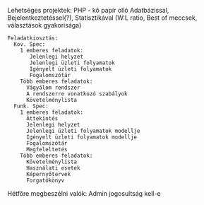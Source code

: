 Lehetséges projektek:
  PHP - kő papír olló
    Adatbázissal, Bejelentkeztetéssel(?), Statisztikával (W:L ratio, Best of meccsek, választások gyakorisága)
    
    Feladatkiosztás:
      Kov. Spec:
        1 emberes feladatok:
           Jelenlegi helyzet
           Jelenlegi üzleti folyamatok
           Igényelt üzleti folyamatok
           Fogalomszótár
        Több emberes feladatok:
          Vágyálom rendszer
          A rendszerre vonatkozó szabályok
          Követelménylista
      Funk. Spec:
        1 emberes feladatok:
          Áttekintés
          Jelenlegi helyzet
          Jelenlegi üzleti folyamatok modellje
          Igényelt üzleti folyamatok modellje
          Fogalomszótár
          Megfeleltetés
        Több emberes feladatok:
          Követelménylista
          Használati esetek
          Képernyőtervek
          Forgatókönyv
          
          
Hétfőre megbeszélni valók:
  Admin jogosultság kell-e
           
